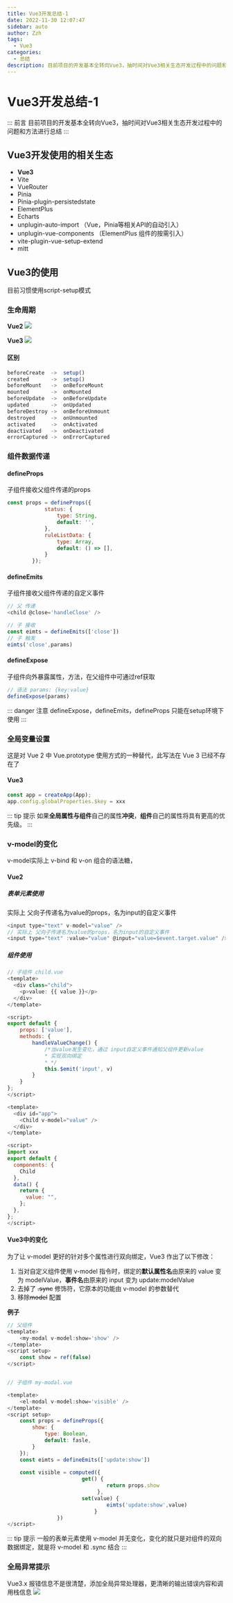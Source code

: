 ```yaml
---
title: Vue3开发总结-1
date: 2022-11-30 12:07:47
sidebar: auto
author: Zzh
tags:
  - Vue3
categories:
  - 总结
description: 目前项目的开发基本全转向Vue3，抽时间对Vue3相关生态开发过程中的问题和方法进行总结
---
```


# Vue3开发总结-1
::: 前言
目前项目的开发基本全转向Vue3，抽时间对Vue3相关生态开发过程中的问题和方法进行总结
:::

## Vue3开发使用的相关生态
* **Vue3**
* Vite
* VueRouter
* Pinia
* Pinia-plugin-persistedstate
* ElementPlus
* Echarts
* unplugin-auto-import （Vue，Pinia等相关API的自动引入）
* unplugin-vue-components （ElementPlus 组件的按需引入）
* vite-plugin-vue-setup-extend
* mitt

## Vue3的使用
目前习惯使用script-setup模式
### 生命周期
**Vue2**
![](https://cdn.jsdelivr.net/gh/zhihao2030/note-img@main/20221130122510.png)

**Vue3**
![](https://cdn.jsdelivr.net/gh/zhihao2030/note-img@main/20221130122609.png)
#### 区别
```javascript
beforeCreate  ->  setup()
created       ->  setup()
beforeMount   ->  onBeforeMount
mounted       ->  onMounted
beforeUpdate  ->  onBeforeUpdate
updated       ->  onUpdated
beforeDestroy ->  onBeforeUnmount
destroyed     ->  onUnmounted
activated     ->  onActivated
deactivated   ->  onDeactivated
errorCaptured ->  onErrorCaptured
```
### 组件数据传递
#### defineProps
子组件接收父组件传递的props
```javascript
const props = defineProps({
            status: {
                type: String,
                default: '',
            },
            ruleListData: {
                type: Array,
                default: () => [],
            }    
        });
```
#### defineEmits
子组件接收父组件传递的自定义事件
```javascript
// 父 传递
<child @close='handleClose' />

// 子 接收
const eimts = defineEmits(['close'])
// 子 触发
eimts('close',params)
```
#### defineExpose
子组件向外暴露属性，方法，在父组件中可通过ref获取
```javascript
// 语法 params: {key:value}
defineExpose(params)
```
::: danger 注意
defineExpose，defineEmits，defineProps 只能在setup环境下使用
:::

### 全局变量设置
这是对 Vue 2 中 Vue.prototype 使用方式的一种替代，此写法在 Vue 3 已经不存在了
#### Vue3
```javascript
const app = createApp(App);
app.config.globalProperties.$key = xxx
```
::: tip 提示
如果**全局属性与组件**自己的属性**冲突**，**组件**自己的属性将具有更高的优先级。
:::

### v-model的变化
v-model实际上 v-bind 和 v-on 组合的语法糖，

#### Vue2
##### 表单元素使用
实际上 父向子传递名为value的props，名为input的自定义事件
```javascript
<input type="text" v-model="value" />
// 实际上 父向子传递名为value的props，名为input的自定义事件
<input type="text" :value="value" @input="value=$event.target.value" />
```
##### 组件使用
```javascript
// 子组件 child.vue
<template>
  <div class="child">
    <p>value: {{ value }}</p>
  </div>
</template>

<script>
export default {
    props: ['value'],
    methods: {
        handleValueChange() {
            /*当value发生变化，通过 input自定义事件通知父组件更新value
            * 实现双向绑定
            * */
            this.$emit('input', v)
        }   
    }
};
</script>

```
```javascript
<template>
  <div id="app">
    <Child v-model="value" />
  </div>
</template>

<script>
import xxx
export default {
  components: {
    Child
  },
  data() {
    return {
      value: "",
    };
  },
};
</script>
```
#### Vue3中的变化
为了让 v-model 更好的针对多个属性进行双向绑定，Vue3 作出了以下修改：

1. 当对自定义组件使用 v-model 指令时，绑定的**默认属性名**由原来的 value 变为 modelValue，**事件名**由原来的 input 变为 update:modelValue
2. 去掉了 ~~.sync~~ 修饰符，它原本的功能由 v-model 的参数替代
3. 移除~~model~~ 配置

**例子**
```javascript
// 父组件
<template>
    <my-modal v-model:show='show' />
</template>    
<script setup>
    const show = ref(false)
</script>


// 子组件 my-modal.vue

<template>
    <el-modal v-model:show='visible' />
</template>
<script setup>
    const props = defineProps({
        show: {
            type: Boolean,
            default: fasle,
        }
    });
    const eimts = defineEmits(['update:show'])
    
    const visible = computed({
                        get() {
                                return props.show
                             },
                        set(value) {
                                eimts('update:show',value)  
                            }
                })
</script>
```

::: tip 提示
一般的表单元素使用 v-model 并无变化，变化的就只是对组件的双向数据绑定，就是将 v-model 和 .sync 结合
:::

### 全局异常提示
Vue3.x 报错信息不是很清楚，添加全局异常处理器，更清晰的输出错误内容和调用栈信息
![](https://cdn.jsdelivr.net/gh/zhihao2030/note-img@main/20221130133541.png)

